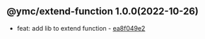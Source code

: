 <a name="1.0.0">

## @ymc/extend-function 1.0.0(2022-10-26)</a> 
- feat: add lib to extend function - [ea8f049e2](https://github.com/ymc-github/js-idea/commit/cea8f049e23051fe3b4735292a38b25de7f4f20c "feat(core): add lib to extend function&#10;&#10;")